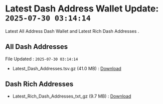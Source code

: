 # Latest Dash Address Wallet Update: `2025-07-30 03:14:14`

Latest All Address Dash Wallet and Latest Rich Dash Addresses .

## All Dash Addresses

File Updated : `2025-07-30 03:14:14`

- Latest_Dash_Addresses.tsv.gz (41.0 MB) : [Download](https://github.com/Pymmdrza/Rich-Address-Wallet/releases/tag/Dash)

## Dash Rich Addresses

- Latest_Rich_Dash_Addresses_txt_gz (9.7 MB) : [Download](https://github.com/Pymmdrza/Rich-Address-Wallet/releases/tag/Dash)
